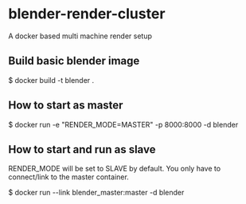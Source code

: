 # blender-render-cluster
A docker based multi machine render setup

## Build basic blender image
$ docker build -t blender .

## How to start as master
$ docker run -e "RENDER_MODE=MASTER" -p 8000:8000 -d blender

## How to start and run as slave

RENDER_MODE will be set to SLAVE by default. You only have to connect/link to the master container.

$ docker run --link blender_master:master -d blender
